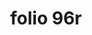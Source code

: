 ---
layout: edition
title: folio 96r
manuscript: Padua, Biblioteca del Seminario Vescovile, MS 32
sigla: P
iip: p096r.tif
milestone: 191
---